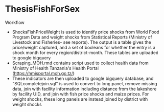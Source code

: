 # ThesisFishForSex


Workflow
- ShocksFishPriceWeight is used to identify price shocks from World Food Program Data and weight shocks from Statistical Reports (Ministry of Livestock and Fisheries- see reports). The output is a table gives the price/weight captured, and a set of booleans for whether the entry is a shock month for every region/district-month. These tables are uploaded to google bigquery
- Scraping_MOH.rmd contains script used to collect health data from Ministry of Health Tanzania's Health Portal (https://hmisportal.moh.go.tz/)
- These indicators are then uploaded to google bigquery database, and "SQLcompletejoin.sql" is used to convert to long panel, remove missing data, join with facility information including distance from the lakeshore by facility UID, and join with fish price shocks and maize prices. For weight shocks, these long panels are instead joined by district with weight shocks
